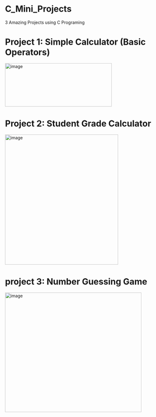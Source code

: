 # C_Mini_Projects
3 Amazing Projects using C Programing

# Project 1: Simple Calculator (Basic Operators)
<img width="352" height="143" alt="image" src="https://github.com/user-attachments/assets/fa3af5f4-30a6-4483-a587-8e826d0b7d58" />

# Project 2: Student Grade Calculator
<img width="373" height="429" alt="image" src="https://github.com/user-attachments/assets/82a7c447-b9ab-47b8-b654-28b02c972d17" />



# project 3: Number Guessing Game
<img width="450" height="394" alt="image" src="https://github.com/user-attachments/assets/996d0c95-e53b-4a1f-9918-522367d61760" />
